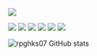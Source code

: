 <img src="https://img.shields.io/badge/Platinum-C28F2C?style=for-the-badge&logo=leagueoflegends&logoColor=white"/> 


<img src="https://img.shields.io/badge/git-F05032?style=for-the-badge&logo=Git&logoColor=white"/> <img src="https://img.shields.io/badge/html5-E34F26?style=for-the-badge&logo=HTML5&logoColor=white"/> <img src="https://img.shields.io/badge/javascript-F7DF1E?style=for-the-badge&logo=javascript&logoColor=white"/> <img src="https://img.shields.io/badge/Spring-6DB33F?style=for-the-badge&logo=spring&logoColor=white"/> <img src="https://img.shields.io/badge/visualstudiocode-007ACC?style=for-the-badge&logo=visualstudiocode&logoColor=white"/> <img src="https://img.shields.io/badge/Java-F80000?style=for-the-badge&logo=oracle&logoColor=white"/>

![rpghks07 GitHub stats](https://github-readme-stats.vercel.app/api?username=rpghks07&theme=swift&show_icons=true)

